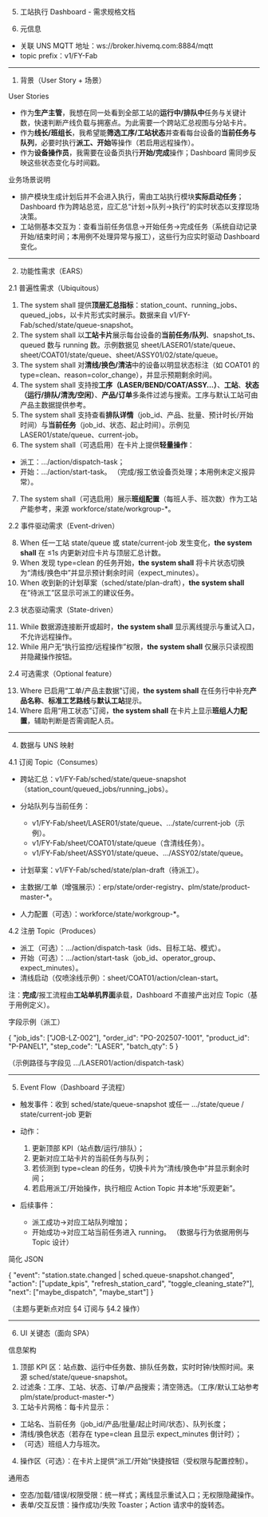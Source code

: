 
5. 工站执行 Dashboard - 需求规格文档

1. 元信息
- 关联 UNS MQTT 地址：ws://broker.hivemq.com:8884/mqtt
- topic prefix：v1/FY-Fab
  

---

1. 背景（User Story + 场景）

User Stories

- 作为**生产主管**，我想在同一处看到全部工站的**运行中/排队中**任务与关键计数，快速判断产线负载与拥塞点。为此需要一个跨站汇总视图与分站卡片。
- 作为**线长/班组长**，我希望能**筛选工序/工站状态**并查看每台设备的**当前任务与队列**，必要时执行**派工、开始**等操作（若启用远程操作）。
- 作为**设备操作员**，我需要在设备页执行**开始/完成**操作；Dashboard 需同步反映这些状态变化与时间戳。
  
业务场景说明

- 排产模块生成计划后并不会进入执行，需由工站执行模块**实际启动任务**；Dashboard 作为跨站总览，应汇总“计划→队列→执行”的实时状态以支撑现场决策。
- 工站侧基本交互为：查看当前任务信息→开始任务→完成任务（系统自动记录开始/结束时间；本用例不处理异常与报工），这些行为应实时驱动 Dashboard 变化。
  

---

2. 功能性需求（EARS）


2.1 普遍性需求（Ubiquitous）

1. The system shall 提供**顶层汇总指标**：station_count、running_jobs、queued_jobs，以卡片形式实时展示。数据来自 v1/FY-Fab/sched/state/queue-snapshot。
2. The system shall 以**工站卡片**展示每台设备的**当前任务/队列**、snapshot_ts、queued 数与 running 数。示例数据见 sheet/LASER01/state/queue、sheet/COAT01/state/queue、sheet/ASSY01/02/state/queue。 
3. The system shall 对**清线/换色/清洁**中的设备以明显状态标注（如 COAT01 的 type=clean、reason=color_change），并显示预期剩余时间。
4. The system shall 支持按**工序（LASER/BEND/COAT/ASSY…）**、**工站**、**状态（运行/排队/清洗/空闲）**、**产品/订单**多条件过滤与搜索。工序与默认工站可由产品主数据提供参考。
5. The system shall 支持查看**排队详情**（job\_id、产品、批量、预计时长/开始时间）与**当前任务**（job\_id、状态、起止时间）。示例见 LASER01/state/queue、current-job。 
6. The system shall（可选启用）在卡片上提供**轻量操作**：
  
  - 派工：.../action/dispatch-task；
  - 开始：.../action/start-task。
  （完成/报工依设备页处理；本用例未定义报异常）。 
7. The system shall（可选启用）展示**班组配置**（每班人手、班次数）作为工站产能参考，来源 workforce/state/workgroup-*。
  
  
2.2 事件驱动需求（Event-driven）

8. When 任一工站 state/queue 或 state/current-job 发生变化，**the system shall** 在 ≤1s 内更新对应卡片与顶层汇总计数。 
9. When 发现 type=clean 的任务开始，**the system shall** 将卡片状态切换为“清线/换色中”并显示预计剩余时间（expect_minutes）。
10. When 收到新的计划草案（sched/state/plan-draft），**the system shall** 在“待派工”区显示可派工的建议任务。
  
2.3 状态驱动需求（State-driven）

11. While 数据源连接断开或超时，**the system shall** 显示离线提示与重试入口，不允许远程操作。
12. While 用户无“执行监控/远程操作”权限，**the system shall** 仅展示只读视图并隐藏操作按钮。
  
2.4 可选需求（Optional feature）

13. Where 已启用“工单/产品主数据”订阅，**the system shall** 在任务行中补充**产品名称**、**标准工艺路线**与**默认工站**提示。 
14. Where 启用“用工状态”订阅，**the system shall** 在卡片上显示**班组人力配置**，辅助判断是否需调配人员。
  

---

4. 数据与 UNS 映射

4.1 订阅 Topic（Consumes）

- 跨站汇总：v1/FY-Fab/sched/state/queue-snapshot（station_count/queued_jobs/running_jobs）。
- 分站队列与当前任务：
  
  - v1/FY-Fab/sheet/LASER01/state/queue、.../state/current-job（示例）。 
  - v1/FY-Fab/sheet/COAT01/state/queue（含清线任务）。
  - v1/FY-Fab/sheet/ASSY01/state/queue、.../ASSY02/state/queue。 
- 计划草案：v1/FY-Fab/sched/state/plan-draft（待派工）。
- 主数据/工单（增强展示）：erp/state/order-registry、plm/state/product-master-*。 
- 人力配置（可选）：workforce/state/workgroup-*。
  
4.2 注册 Topic（Produces）

- 派工（可选）：.../action/dispatch-task（ids、目标工站、模式）。
- 开始（可选）：.../action/start-task（job\_id、operator\_group、expect\_minutes）。
- 清线启动（仅喷涂线示例）：sheet/COAT01/action/clean-start。
  
注：**完成**/报工流程由**工站单机界面**承载，Dashboard 不直接产出对应 Topic（基于用例定义）。

字段示例（派工）

{
  "job_ids": ["JOB-LZ-002"],
  "order_id": "PO-202507-1001",
  "product_id": "P-PANEL1",
  "step_code": "LASER",
  "batch_qty": 5
}

（示例路径与字段见 .../LASER01/action/dispatch-task）


---

5. Event Flow（Dashboard 子流程）

- 触发事件：收到 sched/state/queue-snapshot 或任一 .../state/queue / state/current-job 更新
- 动作：
  
  1. 更新顶部 KPI（站点数/运行/排队）；
  2. 更新对应工站卡片的当前任务与队列；
  3. 若侦测到 type=clean 的任务，切换卡片为“清线/换色中”并显示剩余时间；
  4. 若启用派工/开始操作，执行相应 Action Topic 并本地“乐观更新”。
- 后续事件：
  
  - 派工成功→对应工站队列增加；
  - 开始成功→对应工站当前任务进入 running。
  （数据与行为依据用例与 Topic 设计） 
    
简化 JSON

{
  "event": "station.state.changed | sched.queue-snapshot.changed",
  "action": ["update_kpis", "refresh_station_card", "toggle_cleaning_state?"],
  "next": ["maybe_dispatch", "maybe_start"]
}

（主题与更新点对应 §4 订阅与 §4.2 操作）


---

6. UI 关键态（面向 SPA）

信息架构

1. 顶部 KPI 区：站点数、运行中任务数、排队任务数，实时时钟/快照时间。来源 sched/state/queue-snapshot。
2. 过滤条：工序、工站、状态、订单/产品搜索；清空筛选。（工序/默认工站参考 plm/state/product-master-*）
3. 工站卡片网格：每卡片显示：
  
  - 工站名、当前任务（job\_id/产品/批量/起止时间/状态）、队列长度；
  - 清线/换色状态（若存在 type=clean 且显示 expect_minutes 倒计时）；
  - （可选）班组人力与班次。 
4. 操作区（可选）：在卡片上提供“派工/开始”快捷按钮（受权限与配置控制）。
  
通用态

- 空态/加载/错误/权限受限：统一样式；离线显示重试入口；无权限隐藏操作。
- 表单/交互反馈：操作成功/失败 Toaster；Action 请求中的旋转态。